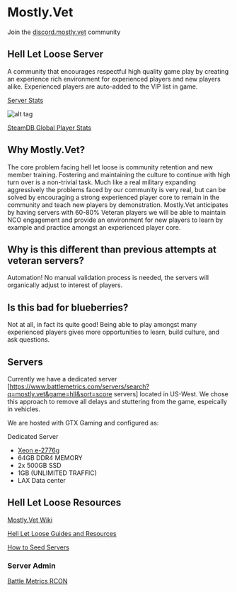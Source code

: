 # Mostly.Vet
Join the [discord.mostly.vet](https://discord.mostly.vet) community

## Hell Let Loose Server
A community that encourages respectful high quality game play by creating an experience rich environment for experienced players and new players alike. Experienced players are auto-added to the VIP list in game.

[Server Stats](https://www.battlemetrics.com/servers/search?q=mostly.vet&game=hll&sort=score)

![alt tag](https://cdn.battlemetrics.com/b/horizontal500x80px/14652417.png?foreground=%23EEEEEE&background=%23222222&lines=%23333333&linkColor=%231185ec&chartColor=%23FF0700)

[SteamDB Global Player Stats](https://steamdb.info/app/686810/graphs/)

## Why Mostly.Vet?

The core problem facing hell let loose is community retention and new member training. Fostering and maintaining the culture to continue with high turn over is a non-trivial task. Much like a real military expanding aggressively the problems faced by our community is very real, but can be solved by encouraging a strong experienced player core to remain in the community and teach new players by demonstration. Mostly.Vet anticipates by having servers with 60-80% Veteran players we will be able to maintain NCO engagement and provide an environment for new players to learn by example and practice amongst an experienced player core.

## Why is this different than previous attempts at veteran servers? 
Automation! No manual validation process is needed, the servers will organically adjust to interest of players.

## Is this bad for blueberries?
Not at all, in fact its quite good! Being able to play amongst many experienced players gives more opportunities to learn, build culture, and ask questions.

## Servers 
Currently we have a dedicated server [https://www.battlemetrics.com/servers/search?q=mostly.vet&game=hll&sort=score servers] located in US-West.
We chose this approach to remove all delays and stuttering from the game, espeically in vehicles. 

We are hosted with GTX Gaming and configured as:

Dedicated Server
* [Xeon e-2776g](https://en.wikichip.org/wiki/intel/xeon_e/e-2276g)
* 64GB DDR4 MEMORY
* 2x 500GB SSD
* 1GB (UNLIMITED TRAFFIC)
* LAX Data center

## Hell Let Loose Resources

[Mostly.Vet Wiki](https://wiki.mostly.vet)

[Hell Let Loose Guides and Resources](https://wiki.mostly.vet/wiki/Hell_Let_Loose_Guides_and_Resources)

[How to Seed Servers](https://wiki.mostly.vet/wiki/Mostly.Vet_Seeding)

### Server Admin

[Battle Metrics RCON](https://www.battlemetrics.com/rcon/servers/14589762)
